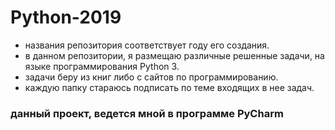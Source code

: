 # Python-2019
* названия репозитория соответствует году его создания. 
* в данном репозитории, я размещаю различные решенные задачи,
на языке программирования Python 3.
* задачи беру из книг либо с сайтов по программированию.
* каждую папку стараюсь подписать по теме входящих в нее задач.

### данный проект, ведется мной в программе PyCharm


